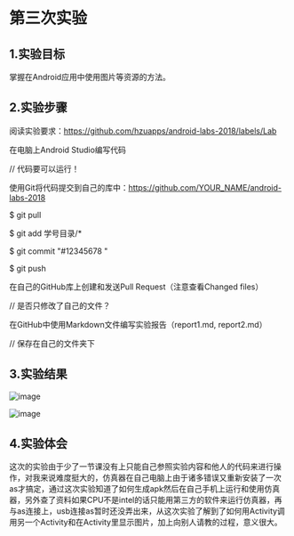 # 第三次实验 

## 1.实验目标 

掌握在Android应用中使用图片等资源的方法。 

## 2.实验步骤 

阅读实验要求：https://github.com/hzuapps/android-labs-2018/labels/Lab 

在电脑上Android Studio编写代码 

// 代码要可以运行！ 

使用Git将代码提交到自己的库中：https://github.com/YOUR_NAME/android-labs-2018 

$ git pull 

$ git add 学号目录/* 

$ git commit "#12345678 " 

$ git push 

在自己的GitHub库上创建和发送Pull Request（注意查看Changed files） 

// 是否只修改了自己的文件？ 

在GitHub中使用Markdown文件编写实验报告（report1.md, report2.md） 

// 保存在自己的文件夹下 

## 3.实验结果 

![image](https://github.com/as6296463/android-labs-2018/blob/master/com1614080901219/c3.png) 

![image](https://github.com/as6296463/android-labs-2018/blob/master/com1614080901219/c4.png) 

## 4.实验体会 
  这次的实验由于少了一节课没有上只能自己参照实验内容和他人的代码来进行操作，对我来说难度挺大的，仿真器在自己电脑上由于诸多错误又重新安装了一次as才搞定，通过这次实验知道了如何生成apk然后在自己手机上运行和使用仿真器，另外查了资料如果CPU不是intel的话只能用第三方的软件来运行仿真器，再与as连接上，usb连接as暂时还没弄出来，从这次实验了解到了如何用Activity调用另一个Activity和在Activity里显示图片，加上向别人请教的过程，意义很大。
